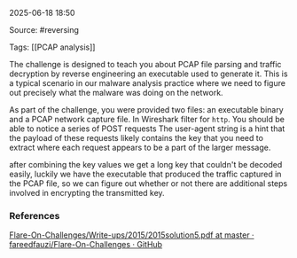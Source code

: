 
2025-06-18 18:50

Source: #reversing 

Tags: [[PCAP analysis]]

The challenge is designed to teach you about PCAP file parsing and traffic decryption by reverse engineering an executable used to generate it. This is a typical scenario in our malware analysis practice where we need to figure out precisely what the malware was doing on the network.

As part of the challenge, you were provided two files: an executable binary and a PCAP network capture file. 
In Wireshark filter for `http`. You should be able to notice a series of POST requests 
The user-agent string is a hint that the payload of these requests likely contains the key that you need to extract where each request appears to be a part of the larger message.

after combining the key values we get a long key that couldn't be decoded easily, luckily we have the executable that produced the traffic captured in the PCAP file, so we can figure out whether or not there are additional steps involved in encrypting the transmitted key. 





### References
[Flare-On-Challenges/Write-ups/2015/2015solution5.pdf at master · fareedfauzi/Flare-On-Challenges · GitHub](https://github.com/fareedfauzi/Flare-On-Challenges/blob/master/Write-ups/2015/2015solution5.pdf)